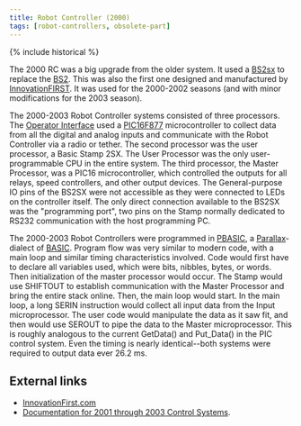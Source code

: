 ```yaml
---
title: Robot Controller (2000)
tags: [robot-controllers, obsolete-part]
---
```


{% include historical %}

The 2000 RC was a big upgrade from the older system. It used a
[BS2sx](BS2sx) to replace the [BS2](BS2). This was also the first one designed and manufactured by
[InnovationFIRST](InnovationFIRST). It was used
for the 2000-2002 seasons (and with minor modifications for the 2003 season).

The 2000-2003 Robot Controller systems consisted of three processors. The
[Operator Interface](operator-interface) used
a [PIC16F877](PIC16F877) microcontroller to collect
data from all the digital and analog inputs and communicate with the Robot
Controller via a radio or tether. The second processor was the user processor,
a Basic Stamp 2SX. The User Processor was the only user-programmable CPU in
the entire system. The third processor, the Master Processor, was a PIC16
microcontroller, which controlled the outputs for all relays, speed
controllers, and other output devices. The General-purpose IO pins of the
BS2SX were not accessible as they were connected to LEDs on the controller
itself. The only direct connection available to the BS2SX was the "programming
port", two pins on the Stamp normally dedicated to RS232 communication with
the host programming PC.

The 2000-2003 Robot Controllers were programmed in [PBASIC](PBASIC), a [Parallax](Parallax)-dialect of
[BASIC](http://www.wikipedia.org/wiki/BASIC "wikipedia:BASIC" ). Program flow
was very similar to modern code,
with a main loop and similar timing characteristics involved. Code would first
have to declare all variables used, which were bits, nibbles, bytes, or words.
Then initialization of the master processor would occur. The Stamp would use
SHIFTOUT to establish communication with the Master Processor and bring the
entire stack online. Then, the main loop would start. In the main loop, a long
SERIN instruction would collect all input data from the Input microprocessor.
The user code would manipulate the data as it saw fit, and then would use
SEROUT to pipe the data to the Master microprocessor. This is roughly
analogous to the current GetData() and Put_Data() in the PIC control
system. Even the timing is nearly identical--both systems were required to
output data ever 26.2 ms.


## External links

  * [InnovationFirst.com](http://innovationfirst.com "http://innovationfirst.com" )
  * [Documentation for 2001 through 2003 Control Systems](http://innovationfirst.com/FIRSTRobotics/documentation-legacy.htm "http://innovationfirst.com/FIRSTRobotics/documentation-legacy.htm" ). 
